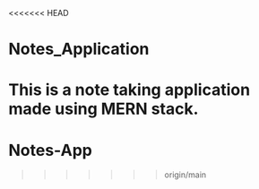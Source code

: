 <<<<<<< HEAD
# Notes_Application
This is a note taking application made using MERN stack.
=======
# Notes-App
>>>>>>> origin/main
